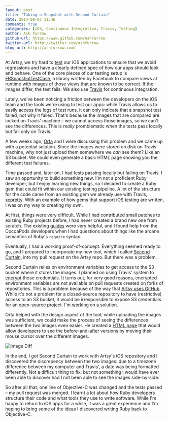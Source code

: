 ```yaml
---
layout: post
title: "Taking a Snapshot with Second Curtain"
date: 2014-08-07 11:46
comments: true
categories: [iOS, Continuous Integration, Travis, Testing]
author: Ash Furrow
github-url: https://www.github.com/AshFurrow
twitter-url: http://twitter.com/ashfurrow
blog-url: http://ashfurrow.com/
---
```


At Artsy, we try hard to [test](https://speakerdeck.com/orta/getting-eigen-out?slide=35)
our iOS applications to ensure that we avoid regressions and have a clearly 
defined spec of how our apps should look and behave. One of the core pieces of
our testing setup is [FBSnapshotTestCase](https://github.com/facebook/ios-snapshot-test-case),
a library written by Facebook to compare views at runtime with images of those 
views that are known to be correct. If the images differ, the test fails. We 
also use [Travis](https://travis-ci.org) for continuous integration.

Lately, we've been noticing a friction between the developers on the iOS team
and the tools we're using to test our apps: while Travis allows us to easily
access the logs of test runs, it can only indicate that a snapshot test failed,
not why it failed. That's because the images that are compared are locked on 
Travis' machine – we cannot access those images, so we can't see the 
differences. This is *really* promblematic when the tests pass locally but fail
only on Travis. 

<!-- more -->

A few weeks ago, [Orta](http://twitter.com/orta) and I were discussing this 
problem and we came up with a potential solution. Since the images were stored
on disk on Travis' machine, why not just upload them somewhere we *can* see 
them? Like an S3 bucket. We could even generate a basic HTML page showing you 
the different test failures. 

Time passed and, later on, I had tests passing locally but failing on Travis. 
I saw an opprtunity to build something new. I'm not a proficient Ruby developer, 
but I enjoy learning new things, so I decided to create a Ruby gem that could 
fit within our existing testing pipeline. A lot of the structure for the code 
came from an existing gem we already use with Travis, [xcpretty](https://github.com/supermarin/xcpretty).
With an example of how gems that support iOS testing are written, I was on my
way to creating my own. 

At first, things were very difficult. While I had contributed small patches to
existing Ruby projects before, I had never created a brand new one from scratch.
The existing [guides](http://guides.rubygems.org/make-your-own-gem/) were very
helpful, and I found help from the CocoaPods developers when I had questions
about things like the arcane semantics of Ruby's `require` syntax. 

Eventually, I had a working proof-of-concept. Everything seemed ready to go, and
I prepared to incorporate my new tool, which I called [Second Curtain](https://github.com/AshFurrow/second_curtain), 
into my pull request on the Artsy repo. But there was a problem. 

Second Curtain relies on environment variables to get access to the S3 bucket
where it stores the images. I planned on using Travis' system to [encrypt](http://docs.travis-ci.com/user/encryption-keys/)
those credentials. It turns out, for very good reasons, encrypted environment 
variables are not available on pull requests created on forks of repositories. 
This is a problem because of the way that [Artsy uses GitHub](http://artsy.github.io/blog/2012/01/29/how-art-dot-sy-uses-github-to-build-art-dot-sy/).
While it's not a problem for a closed-source repository to have (restrictive) 
access to an S3 bucket, it would be irresponsible to expose S3 credentials for
an open-source project. I'm [working](https://github.com/AshFurrow/second_curtain/issues/5)
on a solution. 

Orta helped with the design aspect of the tool; while uploading the images was
sufficient, we could make the process of seeing the differences between the two
images even easier. He created a [HTML page](https://eigen-ci.s3.amazonaws.com/snapshots/2014-08-04--15-47/index.html)
that would allow developers to see the before-and-after versions by moving their
mouse cursor over the different images. 

![Image Diff](http://static.ashfurrow.com/github/second_curtain.png)

In the end, I got Second Curtain to work with Artsy's iOS repository and I 
discovered the discrepency between the two images: due to a timezone difference 
between my computer and Travis', a date was being formatted differently. Not a 
difficult thing to fix, but not something I would have ever been able to 
discover had I not been able to see the images side-by-side. 

So after all that, one line of Objective-C was changed and the tests passed – my
pull request was merged. I learnt a lot about how Ruby developers structure
their code and what tools they use to write software. While I'm happy to return
to iOS apps for a while, it was a great experience and I'm hoping to bring some
of the ideas I discovered writing Ruby back to Objective-C. 
